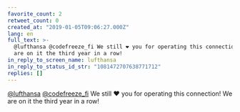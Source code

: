 ```yaml
---
favorite_count: 2
retweet_count: 0
created_at: "2019-01-05T09:06:27.000Z"
lang: en
full_text: >-
  @lufthansa @codefreeze_fi We still ❤️ you for operating this connection! We
  are on it the third year in a row!
in_reply_to_screen_name: lufthansa
in_reply_to_status_id_str: "1081472707638771712"
replies: []
---
```


[@lufthansa](https://twitter.com/lufthansa)
[@codefreeze_fi](https://twitter.com/codefreeze_fi) We still ❤️ you for
operating this connection! We are on it the third year in a row!
